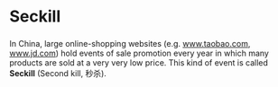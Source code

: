 # Seckill

### 

In China, large online-shopping websites (e.g. www.taobao.com, www.jd.com) hold events of sale promotion every year in which many products are sold at a very very low price. This kind of event is called **Seckill** (Second kill, 秒杀).
